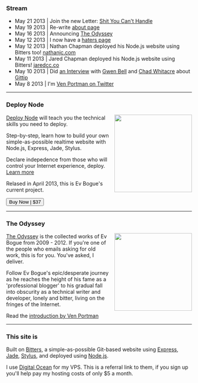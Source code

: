 ### Stream

+ May 21 2013 | Join the new Letter: [Shit You Can't Handle](/letters)
+ May 19 2013 | Re-write [about page](/about)
+ May 16 2013 | Announcing [The Odyssey](/odyssey)
+ May 12 2013 | I now have a [haters page](/haters)
+ May 12 2013 | Nathan Chapman deployed his Node.js website using Bitters too! [nathanjc.com](http://www.nathanjc.com/)
+ May 11 2013 | Jared Chapman deployed his Node.js website using Bitters! [jaredcc.co](http://jaredcc.co/)
+ May 10 2013 | Did [an Interview](http://www.youtube.com/watch?v=VinWkC4JMMs) with [Gwen Bell](http://gwenbell.com) and [Chad Whitacre](http://whit537.org/) about [Gittip](http://gittip.com) 
+ May 8 2013 | I'm [Ven Portman on Twitter](http://twitter.com/venportman)

***

### Deploy Node

<a href="http://deploy.evbogue.com"><img src="/images/deploy.jpg" width="210px" class="profile" style="float: right; margin-left: 1em;"></a> [Deploy Node](http://deploy.evbogue.com) will teach you the technical skills you need to deploy. 

Step-by-step, learn how to build your own simple-as-possible realtime website with Node.js, Express, Jade, Stylus.

Declare indepedence from those who will control your Internet experience, deploy. [Learn more](http://deploy.evbogue.com)

Relased in April 2013, this is Ev Bogue's current project.

<a href="http://evbogue.fetchapp.com/sell/sfasaixe/ppc"><button class="button">Buy Now | $37</button></a>

***

### The Odyssey

<a href="/odyssey"><img src="/images/theodyssey.jpg" width="210px" class="profile" style="float: right; margin-left: 1em;"></a> [The Odyssey](/odyssey) is the collected works of Ev Bogue from 2009 - 2012. If you're one of the people who emails asking for old work, this is for you. You've asked, I deliver.

Follow Ev Bogue's epic/desperate journey as he reaches the height of his fame as a 'professional blogger' to his gradual fall into obscurity as a technical writer and developer, lonely and bitter, living on the fringes of the Internet.

Read the [introduction by Ven Portman](/odyssey)



***

### This site is

Built on [Bitters](http://bitters.evbogue.com/), a simple-as-possible Git-based website using [Express](http://expressjs.com/), [Jade](http://jade-lang.com/), [Stylus](http://learnboost.github.io/stylus/), and deployed using [Node.js](http://nodejs.org).

I use [Digital Ocean](https://www.digitalocean.com/?refcode=26d8ed49730d) for my VPS. This is a referral link to them, if you sign up you'll help pay my hosting costs of only $5 a month.
